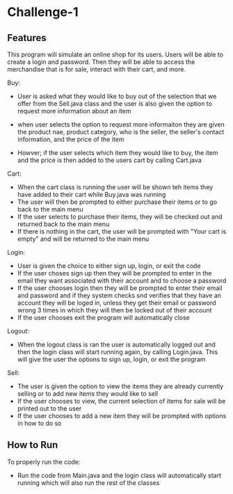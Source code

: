 # Challenge-1
## Features
This program will simulate an online shop for its users. Users will be able to create a login and password. Then they will be able to access the merchandise that is for sale, interact with their cart, and more.

Buy:
- User is asked what they would like to buy out of the selection that we offer from the Sell.java class and the user is also given the option to request more information about an item

- when user selects the option to request more informaiton they are given the product nae, product category, who is the seller, the seller's contact information, and the price of the item

- Howver; if the user selects which item they would like to buy, the item and the price is then added to the users cart by calling Cart.java

Cart:
- When the cart class is running the user will be shown teh items they have added to their cart while Buy.java was running
- The user will then be prompted to either purchase their items or to go back to the main menu
- If the user selects to purchase their items, they will be checked out and returned back to the main menu
- If there is nothing in the cart, the user will be prompted with "Your cart is empty" and will be returned to the main menu

Login:

- User is given the choice to either sign up, login, or exit the code
- If the user choses sign up then they will be prompted to enter in the email they want associated with their account and to choose a password
- If the user chooses login then they will be prompted to enter their email and password and if they system checks snd verifies that they have an account they will be loged in, unless they get their email or password wrong 3 times in which they will then be locked out of their account
- If the user chooses exit the program will automatically close

Logout:
- When the logout class is ran the user is automatically logged out and then the login class will start running again, by calling Login.java. This will give the user the options to sign up, login, or exit the program

Sell:
- The user is given the option to view the items they are already currently selling or to add new items they would like to sell
- If the user chooses to view, the current selection of items for sale will be printed out to the user
- If the user chooses to add a new item they will be prompted with options in how to do so

## How to Run
To properly run the code: 

- Run the code from Main.java and the login class will automatically start running which will also run the rest of the classes